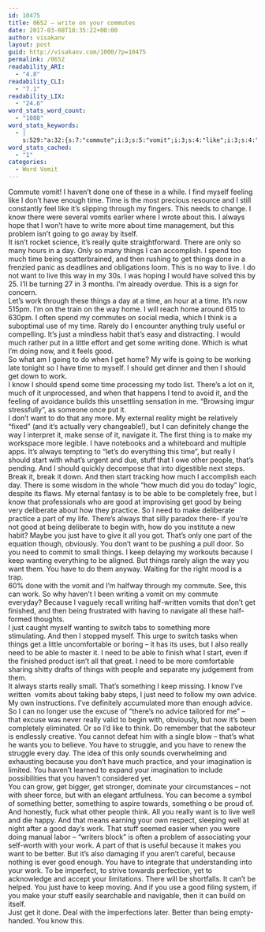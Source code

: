 ```yaml
---
id: 10475
title: 0652 – write on your commutes
date: 2017-03-08T18:35:22+00:00
author: visakanv
layout: post
guid: http://visakanv.com/1000/?p=10475
permalink: /0652
readability_ARI:
  - "4.8"
readability_CLI:
  - "7.1"
readability_LIX:
  - "24.6"
word_stats_word_count:
  - "1088"
word_stats_keywords:
  - |
    s:529:"a:32:{s:7:"commute";i:3;s:5:"vomit";i:3;s:4:"like";i:3;s:4:"time";i:10;s:4:"know";i:5;s:6:"vomits";i:3;s:5:"going";i:3;s:6:"really";i:6;s:6:"things";i:7;s:5:"spend";i:3;s:4:"live";i:3;s:4:"want";i:6;s:4:"work";i:6;s:4:"home";i:3;s:5:"think";i:3;s:4:"just";i:6;s:7:"writing";i:3;s:4:"good";i:7;s:7:"there's";i:3;s:4:"make";i:4;s:5:"start";i:3;s:5:"stuff";i:3;s:6:"people";i:3;s:4:"able";i:3;s:10:"deliberate";i:3;s:8:"practice";i:3;s:4:"need";i:6;s:4:"part";i:3;s:4:"keep";i:4;s:7:"because";i:5;s:6:"advice";i:3;s:6:"better";i:3;}";
word_stats_cached:
  - "1"
categories:
  - Word Vomit
---
```

<div>
  Commute vomit! I haven&#8217;t done one of these in a while. I find myself feeling like I don&#8217;t have enough time. Time is the most precious resource and I still constantly feel like it&#8217;s slipping through my fingers. This needs to change. I know there were several vomits earlier where I wrote about this. I always hope that I won&#8217;t have to write more about time management, but this problem isn&#8217;t going to go away by itself.
</div>

<div>
</div>

<div>
  It isn&#8217;t rocket science, it&#8217;s really quite straightforward. There are only so many hours in a day. Only so many things I can accomplish. I spend too much time being scatterbrained, and then rushing to get things done in a frenzied panic as deadlines and obligations loom. This is no way to live. I do not want to live this way in my 30s. I was hoping I would have solved this by 25. I&#8217;ll be turning 27 in 3 months. I&#8217;m already overdue. This is a sign for concern.
</div>

<div>
</div>

<div>
  Let&#8217;s work through these things a day at a time, an hour at a time. It&#8217;s now 515pm. I&#8217;m on the train on the way home. I will reach home around 615 to 630pm. I often spend my commutes on social media, which I think is a suboptimal use of my time. Rarely do I encounter anything truly useful or compelling. It&#8217;s just a mindless habit that&#8217;s easy and distracting. I would much rather put in a little effort and get some writing done. Which is what I&#8217;m doing now, and it feels good.
</div>

<div>
</div>

<div>
  So what am I going to do when I get home? My wife is going to be working late tonight so I have time to myself. I should get dinner and then I should get down to work.
</div>

<div>
</div>

<div>
  I know I should spend some time processing my todo list. There&#8217;s a lot on it, much of it unprocessed, and when that happens I tend to avoid it, and the feeling of avoidance builds this unsettling sensation in me. &#8220;Browsing imgur stressfully&#8221;, as someone once put it.
</div>

<div>
</div>

<div>
  I don&#8217;t want to do that any more. My external reality might be relatively &#8220;fixed&#8221; (and it&#8217;s actually very changeable!), but I can definitely change the way I interpret it, make sense of it, navigate it. The first thing is to make my workspace more legible. I have notebooks and a whiteboard and multiple apps. It&#8217;s always tempting to &#8220;let&#8217;s do everything this time&#8221;, but really I should start with what&#8217;s urgent and due, stuff that I owe other people, that&#8217;s pending. And I should quickly decompose that into digestible next steps. Break it, break it down. And then start tracking how much I accomplish each day. There is some wisdom in the whole &#8220;how much did you do today&#8221; logic, despite its flaws. My eternal fantasy is to be able to be completely free, but I know that professionals who are good at improvising get good by being very deliberate about how they practice. So I need to make deliberate practice a part of my life. There&#8217;s always that silly paradox there- if you&#8217;re not good at being deliberate to begin with, how do you institute a new habit? Maybe you just have to give it all you got. That&#8217;s only one part of the equation though, obviously. You don&#8217;t want to be pushing a pull door. So you need to commit to small things. I keep delaying my workouts because I keep wanting everything to be aligned. But things rarely align the way you want them. You have to do them anyway. Waiting for the right mood is a trap.
</div>

<div>
</div>

<div>
  60% done with the vomit and I&#8217;m halfway through my commute. See, this can work. So why haven&#8217;t I been writing a vomit on my commute everyday? Because I vaguely recall writing half-written vomits that don&#8217;t get finished, and then being frustrated with having to navigate all these half-formed thoughts.
</div>

<div>
</div>

<div>
  I just caught myself wanting to switch tabs to something more stimulating. And then I stopped myself. This urge to switch tasks when things get a little uncomfortable or boring &#8211; it has its uses, but I also really need to be able to master it. I need to be able to finish what I start, even if the finished product isn&#8217;t all that great. I need to be more comfortable sharing shitty drafts of things with people and separate my judgement from them.
</div>

<div>
</div>

<div>
  It always starts really small. That&#8217;s something I keep missing. I know I&#8217;ve written  vomits about taking baby steps, I just need to follow my own advice. My own instructions. I&#8217;ve definitely accumulated more than enough advice. So I can no longer use the excuse of &#8220;there&#8217;s no advice tailored for me&#8221; &#8211; that excuse was never really valid to begin with, obviously, but now it&#8217;s been completely eliminated. Or so I&#8217;d like to think. Do remember that the saboteur is endlessly creative. You cannot defeat him with a single blow &#8211; that&#8217;s what he wants you to believe. You have to struggle, and you have to renew the struggle every day. The idea of this only sounds overwhelming and exhausting because you don&#8217;t have much practice, and your imagination is limited. You haven&#8217;t learned to expand your imagination to include possibilities that you haven&#8217;t considered yet.
</div>

<div>
</div>

<div>
  You can grow, get bigger, get stronger, dominate your circumstances &#8211; not with sheer force, but with an elegant artfulness. You can become a symbol of something better, something to aspire towards, something o be proud of. And honestly, fuck what other people think. All you really want is to live well and die happy. And that means earning your own respect, sleeping well at night after a good day&#8217;s work. That stuff seemed easier when you were doing manual labor &#8211; &#8220;writers block&#8221; is often a problem of associating your self-worth with your work. A part of that is useful because it makes you want to be better. But it&#8217;s also damaging if you aren&#8217;t careful, because nothing is ever good enough. You have to integrate that understanding into your work. To be imperfect, to strive towards perfection, yet to acknowledge and accept your limitations. There will be shortfalls. It can&#8217;t be helped. You just have to keep moving. And if you use a good filing system, if you make your stuff easily searchable and navigable, then it can build on itself.
</div>

<div>
</div>

<div>
  Just get it done. Deal with the imperfections later. Better than being empty-handed. You know this.
</div>